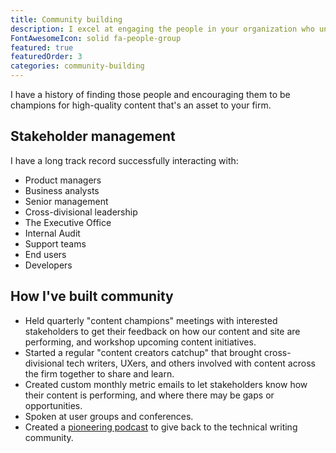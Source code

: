 ```yaml
---
title: Community building
description: I excel at engaging the people in your organization who understand the benefits of good content to retain institutional knowledge.
FontAwesomeIcon: solid fa-people-group
featured: true
featuredOrder: 3
categories: community-building
---
```


I have a history of finding those people and encouraging them to be champions for high-quality content that's an asset to your firm.

## Stakeholder management

I have a long track record successfully interacting with:

- Product managers
- Business analysts
- Senior management
- Cross-divisional leadership
- The Executive Office
- Internal Audit
- Support teams
- End users
- Developers

## How I've built community

- Held quarterly "content champions" meetings with interested stakeholders to get their feedback on how our content and site are performing, and workshop upcoming content initiatives.
- Started a regular "content creators catchup" that brought cross-divisional tech writers, UXers, and others involved with content across the firm together to share and learn.
- Created custom monthly metric emails to let stakeholders know how their content is performing, and where there may be gaps or opportunities.
- Spoken at user groups and conferences.
- Created a [pioneering podcast](/podcasts/) to give back to the technical writing community.
